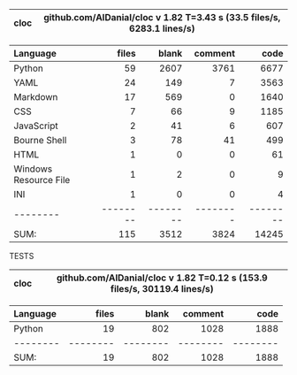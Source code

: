 cloc|github.com/AlDanial/cloc v 1.82  T=3.43 s (33.5 files/s, 6283.1 lines/s)
--- | ---

Language|files|blank|comment|code
:-------|-------:|-------:|-------:|-------:
Python|59|2607|3761|6677
YAML|24|149|7|3563
Markdown|17|569|0|1640
CSS|7|66|9|1185
JavaScript|2|41|6|607
Bourne Shell|3|78|41|499
HTML|1|0|0|61
Windows Resource File|1|2|0|9
INI|1|0|0|4
--------|--------|--------|--------|--------
SUM:|115|3512|3824|14245

TESTS

cloc|github.com/AlDanial/cloc v 1.82  T=0.12 s (153.9 files/s, 30119.4 lines/s)
--- | ---

Language|files|blank|comment|code
:-------|-------:|-------:|-------:|-------:
Python|19|802|1028|1888
--------|--------|--------|--------|--------
SUM:|19|802|1028|1888
